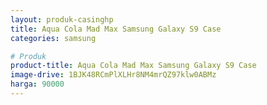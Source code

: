 ```yaml
---
layout: produk-casinghp
title: Aqua Cola Mad Max Samsung Galaxy S9 Case
categories: samsung

# Produk
product-title: Aqua Cola Mad Max Samsung Galaxy S9 Case
image-drive: 1BJK48RCmPlXLHr8NM4mrQZ97klw0ABMz
harga: 90000
---
```

